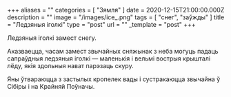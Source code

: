 +++
aliases = ""
categories = [ "Зямля" ]
date = 2020-12-15T21:00:00.000Z
description = ""
image = "/images/ice_.png"
tags = [ "снег", "заўжды" ]
title = "Ледзяныя іголкі"
type = "post"
url = ""
_template = "post"
+++

Ледзяныя іголкі замест снегу.  
  
Аказваецца, часам замест звычайных сняжынак з неба могуць падаць сапраўдныя ледзяныя іголкі — маленькія і вельмі вострыя крышталі лёду, якія здольныя нават парэзаць скуру.  
  
Яны ўтвараюцца з застылых кропелек вады і сустракаюцца звычайна ў Сібіры і на Крайняй Поўначы.
